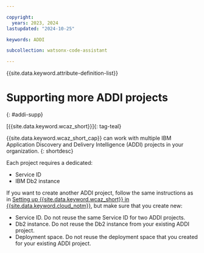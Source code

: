 ```yaml
---

copyright:
  years: 2023, 2024
lastupdated: "2024-10-25"

keywords: ADDI

subcollection: watsonx-code-assistant

---
```


{{site.data.keyword.attribute-definition-list}}

# Supporting more ADDI projects
{: #addi-supp}

[{{site.data.keyword.wcaz_short}}]{: tag-teal}

{{site.data.keyword.wcaz_short_cap}} can work with multiple IBM Application Discovery and Delivery Intelligence (ADDI) projects in your organization.
{: shortdesc}

Each project requires a dedicated:

- Service ID
- IBM Db2 instance

If you want to create another ADDI project, follow the same instructions as in [Setting up {{site.data.keyword.wcaz_short}} in {{site.data.keyword.cloud_notm}}](/docs/watsonx-code-assistant?topic=watsonx-code-assistant-cloud-setup-z), but make sure that you create new:

- Service ID. Do not reuse the same Service ID for two ADDI projects.
- Db2 instance. Do not reuse the Db2 instance from your existing ADDI project.
- Deployment space. Do not reuse the deployment space that you created for your existing ADDI project.
